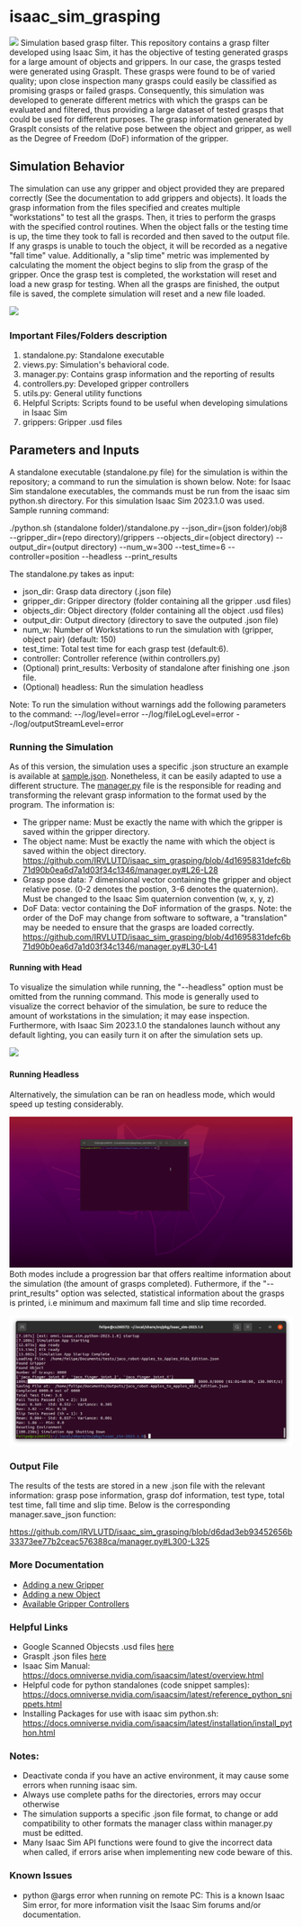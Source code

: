 # isaac_sim_grasping
![](https://github.com/IRVLUTD/isaac_sim_grasping/blob/main/media/robotiq_Clock.gif)
Simulation based grasp filter. This repository contains a grasp filter developed using Isaac Sim, it has the objective of testing generated grasps for a large amount of objects and grippers. In our case, the grasps tested were generated using GraspIt. These grasps were found to be of varied quality; upon close inspection many grasps could easily be classified as promising grasps or failed grasps. Consequently, this simulation was developed to generate different metrics with which the grasps can be evaluated and filtered, thus providing a large dataset of tested grasps that could be used for different purposes. The grasp information generated by GraspIt consists of the relative pose between the object and gripper, as well as the Degree of Freedom (DoF) information of the gripper. 
   
## Simulation Behavior
The simulation can use any gripper and object provided they are prepared correctly (See the documentation to add grippers and objects). It loads the grasp information from the files specified and creates multiple "workstations" to test all the grasps. Then, it tries to perform the grasps with the specified control routines. When the object falls or the testing time is up, the time they took to fall is recorded and then saved to the output file. If any grasps is unable to touch the object, it will be recorded as a negative "fall time" value. Additionally, a "slip time" metric was implemented by calculating the moment the object begins to slip from the grasp of the gripper. Once the grasp test is completed, the workstation will reset and load a new grasp for testing. When all the grasps are finished, the output file is saved, the complete simulation will reset and a new file loaded.


![](https://github.com/IRVLUTD/isaac_sim_grasping/blob/main/media/fetch_Nestle.gif)

### Important Files/Folders description
1) standalone.py: Standalone executable
2) views.py: Simulation's behavioral code.
3) manager.py: Contains grasp information and the reporting of results
4) controllers.py: Developed gripper controllers
5) utils.py: General utility functions
6) Helpful Scripts: Scripts found to be useful when developing simulations in Isaac Sim
7) grippers: Gripper .usd files


## Parameters and Inputs
A standalone executable (standalone.py file) for the simulation is within the repository; a command to run the simulation is shown below. Note: for Isaac Sim standalone executables, the commands must be run from the isaac sim python.sh directory. For this simulation Isaac Sim 2023.1.0 was used. Sample running command:


./python.sh (standalone folder)/standalone.py --json_dir=(json folder)/obj8 --gripper_dir=(repo directory)/grippers --objects_dir=(object directory) --output_dir=(output directory) --num_w=300 --test_time=6 --controller=position --headless --print_results


The standalone.py takes as input:
- json_dir: Grasp data directory (.json file)
- gripper_dir: Gripper directory (folder containing all the gripper .usd files)
- objects_dir: Object directory (folder containing all the object .usd files)
- output_dir: Output directory (directory to save the outputed .json file)
- num_w: Number of Workstations to run the simulation with (gripper, object pair) (default: 150)
- test_time: Total test time for each grasp test (default:6).
- controller: Controller reference (within controllers.py)
- (Optional) print_results: Verbosity of standalone after finishing one .json file.
- (Optional) headless: Run the simulation headless


Note: To run the simulation without warnings add the following parameters to the command: 
 --/log/level=error --/log/fileLogLevel=error --/log/outputStreamLevel=error

### Running the Simulation
As of this version, the simulation uses a specific .json structure an example is available at [sample.json](sample.json). Nonetheless, it can be easily adapted to use a different structure. The [manager.py](manager.py) file is the responsible for reading and transforming the relevant grasp information to the format used by the program. The information is:
- The gripper name: Must be exactly the name with which the gripper is saved within the gripper directory.
- The object name: Must be exactly the name with which the object is saved within the object directory.
https://github.com/IRVLUTD/isaac_sim_grasping/blob/4d1695831defc6b71d90b0ea6d7a1d03f34c1346/manager.py#L26-L28
- Grasp pose data: 7 dimensional vector containing the gripper and object relative pose. (0-2 denotes the postion, 3-6 denotes the quaternion). Must be changed to the Isaac Sim quaternion convention (w, x, y, z)
- DoF Data: vector containing the DoF information of the grasps. Note: the order of the DoF may change from software to software, a "translation" may be needed to ensure that the grasps are loaded correctly.
https://github.com/IRVLUTD/isaac_sim_grasping/blob/4d1695831defc6b71d90b0ea6d7a1d03f34c1346/manager.py#L30-L41

#### Running with Head
To visualize the simulation while running, the "--headless" option must be omitted from the running command. This mode is generally used to visualize the correct behavior of the simulation, be sure to reduce the amount of workstations in the simulation; it may ease inspection. Furthermore, with Isaac Sim 2023.1.0 the standalones launch without any default lighting, you can easily turn it on after the simulation sets up. 

![](media/head.gif)

#### Running Headless
Alternatively, the simulation can be ran on headless mode, which would speed up testing considerably. 

![](media/headless.gif)
Both modes include a progression bar that offers realtime information about the simulation (the amount of grasps completed). Futhermore, if the "--print_results" option was selected, statistical information about the grasps is printed, i.e minimum and maximum fall time and slip time recorded.

![](media/print_results.png)

### Output File
The results of the tests are stored in a new .json file with the relevant information: grasp pose information, grasp dof information, test type, total test time, fall time and slip time. Below is the corresponding manager.save_json function:

https://github.com/IRVLUTD/isaac_sim_grasping/blob/d6dad3eb93452656b33373ee77b2ceac576388ca/manager.py#L300-L325

### More Documentation
- [Adding a new Gripper](docs/add_grippers.md)
- [Adding a new Object](docs/add_objects.md)
- [Available Gripper Controllers](docs/controllers.md)

### Helpful Links
- Google Scanned Objecsts .usd files [here](https://utdallas.app.box.com/file/1439635902010)
- GraspIt .json files [here](https://utdallas.app.box.com/folder/237030462412)
- Isaac Sim Manual: https://docs.omniverse.nvidia.com/isaacsim/latest/overview.html
- Helpful code for python standalones (code snippet samples): https://docs.omniverse.nvidia.com/isaacsim/latest/reference_python_snippets.html
- Installing Packages for use with isaac sim python.sh: https://docs.omniverse.nvidia.com/isaacsim/latest/installation/install_python.html

### Notes: 
- Deactivate conda if you have an active environment, it may cause some errors when running isaac sim.
- Always use complete paths for the directories, errors may occur otherwise
- The simulation supports a specific .json file format, to change or add compatibility to other formats the manager class within manager.py must be editted.
- Many Isaac Sim API functions were found to give the incorrect data when called, if errors arise when implementing new code beware of this.

### Known Issues
- python @args error when running on remote PC: This is a known Isaac Sim error, for more information visit the Isaac Sim forums and/or documentation.
